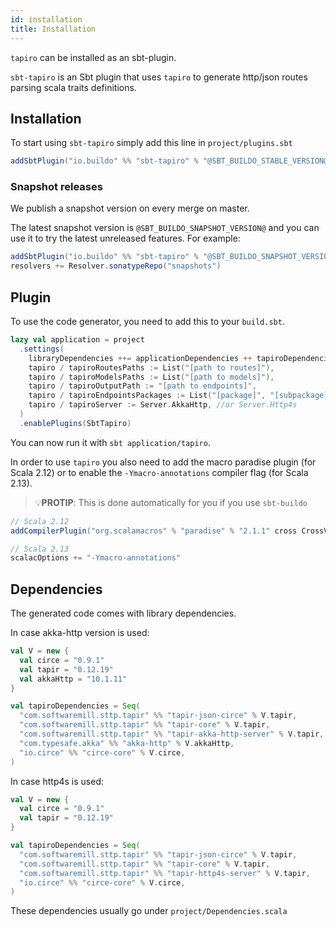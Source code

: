 ```yaml
---
id: installation
title: Installation
---
```


`tapiro` can be installed as an sbt-plugin.

`sbt-tapiro` is an Sbt plugin that uses `tapiro` to generate http/json routes parsing scala traits definitions.

## Installation

To start using `sbt-tapiro` simply add this line in `project/plugins.sbt`

```scala
addSbtPlugin("io.buildo" %% "sbt-tapiro" % "@SBT_BUILDO_STABLE_VERSION@")
```

### Snapshot releases

We publish a snapshot version on every merge on master.

The latest snapshot version is `@SBT_BUILDO_SNAPSHOT_VERSION@` and you can use
it to try the latest unreleased features. For example:

```scala
addSbtPlugin("io.buildo" %% "sbt-tapiro" % "@SBT_BUILDO_SNAPSHOT_VERSION@")
resolvers += Resolver.sonatypeRepo("snapshots")
```

## Plugin

To use the code generator, you need to add this to your `build.sbt`.

```scala
lazy val application = project
  .settings(
    libraryDependencies ++= applicationDependencies ++ tapiroDependencies,
    tapiro / tapiroRoutesPaths := List("[path to routes]"),
    tapiro / tapiroModelsPaths := List("[path to models]"),
    tapiro / tapiroOutputPath := "[path to endpoints]",
    tapiro / tapiroEndpointsPackages := List("[package]", "[subpackage]"),
    tapiro / tapiroServer := Server.AkkaHttp, //or Server.Http4s
  )
  .enablePlugins(SbtTapiro)
```

You can now run it with `sbt application/tapiro`.

In order to use `tapiro` you also need to add the macro paradise plugin (for
Scala 2.12) or to enable the `-Ymacro-annotations` compiler flag (for Scala
2.13).

> 💡**PROTIP**: This is done automatically for you if you use `sbt-buildo`

```scala
// Scala 2.12
addCompilerPlugin("org.scalamacros" % "paradise" % "2.1.1" cross CrossVersion.full)

// Scala 2.13
scalacOptions += "-Ymacro-annotations"
```

## Dependencies

The generated code comes with library dependencies.

In case akka-http version is used:
```scala
val V = new {
  val circe = "0.9.1"
  val tapir = "0.12.19"
  val akkaHttp = "10.1.11"
}

val tapiroDependencies = Seq(
  "com.softwaremill.sttp.tapir" %% "tapir-json-circe" % V.tapir,
  "com.softwaremill.sttp.tapir" %% "tapir-core" % V.tapir,
  "com.softwaremill.sttp.tapir" %% "tapir-akka-http-server" % V.tapir,
  "com.typesafe.akka" %% "akka-http" % V.akkaHttp,
  "io.circe" %% "circe-core" % V.circe,
)
```

In case http4s is used:

```scala
val V = new {
  val circe = "0.9.1"
  val tapir = "0.12.19"
}

val tapiroDependencies = Seq(
  "com.softwaremill.sttp.tapir" %% "tapir-json-circe" % V.tapir,
  "com.softwaremill.sttp.tapir" %% "tapir-core" % V.tapir,
  "com.softwaremill.sttp.tapir" %% "tapir-http4s-server" % V.tapir,
  "io.circe" %% "circe-core" % V.circe,
)
```

These dependencies usually go under `project/Dependencies.scala`
